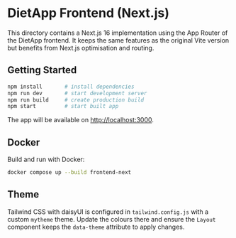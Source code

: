 # DietApp Frontend (Next.js)

This directory contains a Next.js 16 implementation using the App Router of the DietApp frontend. It keeps the same features as the original Vite version but benefits from Next.js optimisation and routing.

## Getting Started

```bash
npm install       # install dependencies
npm run dev       # start development server
npm run build     # create production build
npm start         # start built app
```

The app will be available on [http://localhost:3000](http://localhost:3000).

## Docker

Build and run with Docker:

```bash
docker compose up --build frontend-next
```

## Theme

Tailwind CSS with daisyUI is configured in `tailwind.config.js` with a custom `mytheme` theme. Update the colours there and ensure the `Layout` component keeps the `data-theme` attribute to apply changes.
